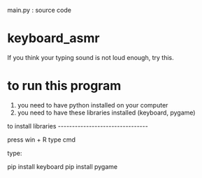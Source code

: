 main.py : source code


# keyboard_asmr
If you think your typing sound is not loud enough, try this.

# to run this program 
1. you need to have python installed on your computer
2. you need to have these libraries installed (keyboard, pygame)
                                                 
to install libraries --------------------------------

press win + R type cmd 

type:

pip install keyboard 
pip install pygame
